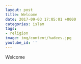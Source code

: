 ```yaml
---
layout: post
title: Welcome
date: 2017-09-03 17:05:01 +0000
categories: islam
tags:
- religion
image: img/content/hadees.jpg
youtube_id: ''
---
```

Welcome